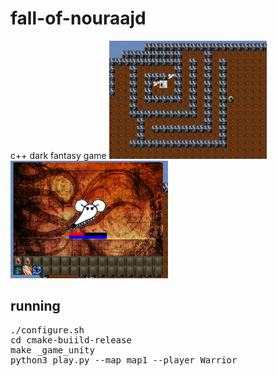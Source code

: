 # fall-of-nouraajd
c++ dark fantasy game
<img src="./screenshots/maze.png" width="50%"><img src="./screenshots/fight.png" width="50%">
## running
<pre>
./configure.sh
cd cmake-buiild-release
make _game_unity
python3 play.py --map map1 --player Warrior
</pre>
